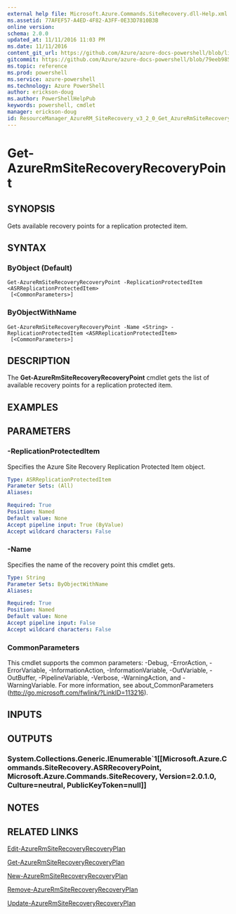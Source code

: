 ```yaml
---
external help file: Microsoft.Azure.Commands.SiteRecovery.dll-Help.xml
ms.assetid: 77AFEF57-A4ED-4F82-A3FF-0E33D7810B3B
online version: 
schema: 2.0.0
updated_at: 11/11/2016 11:03 PM
ms.date: 11/11/2016
content_git_url: https://github.com/Azure/azure-docs-powershell/blob/live/azureps-cmdlets-docs/ResourceManager/AzureRM.SiteRecovery/v3.2.0/Get-AzureRmSiteRecoveryRecoveryPoint.md
gitcommit: https://github.com/Azure/azure-docs-powershell/blob/79eeb985ea480979357fb4695832a0c3d29a48bf/azureps-cmdlets-docs/ResourceManager/AzureRM.SiteRecovery/v3.2.0/Get-AzureRmSiteRecoveryRecoveryPoint.md
ms.topic: reference
ms.prod: powershell
ms.service: azure-powershell
ms.technology: Azure PowerShell
author: erickson-doug
ms.author: PowerShellHelpPub
keywords: powershell, cmdlet
manager: erickson-doug
id: ResourceManager_AzureRM_SiteRecovery_v3_2_0_Get_AzureRmSiteRecoveryRecoveryPoint_md
---
```


# Get-AzureRmSiteRecoveryRecoveryPoint

## SYNOPSIS
Gets available recovery points for a replication protected item.

## SYNTAX

### ByObject (Default)
```
Get-AzureRmSiteRecoveryRecoveryPoint -ReplicationProtectedItem <ASRReplicationProtectedItem>
 [<CommonParameters>]
```

### ByObjectWithName
```
Get-AzureRmSiteRecoveryRecoveryPoint -Name <String> -ReplicationProtectedItem <ASRReplicationProtectedItem>
 [<CommonParameters>]
```

## DESCRIPTION
The **Get-AzureRmSiteRecoveryRecoveryPoint** cmdlet gets the list of available recovery points for a replication protected item.

## EXAMPLES

## PARAMETERS

### -ReplicationProtectedItem
Specifies the Azure Site Recovery Replication Protected Item object.

```yaml
Type: ASRReplicationProtectedItem
Parameter Sets: (All)
Aliases: 

Required: True
Position: Named
Default value: None
Accept pipeline input: True (ByValue)
Accept wildcard characters: False
```

### -Name
Specifies the name of the recovery point this cmdlet gets.

```yaml
Type: String
Parameter Sets: ByObjectWithName
Aliases: 

Required: True
Position: Named
Default value: None
Accept pipeline input: False
Accept wildcard characters: False
```

### CommonParameters
This cmdlet supports the common parameters: -Debug, -ErrorAction, -ErrorVariable, -InformationAction, -InformationVariable, -OutVariable, -OutBuffer, -PipelineVariable, -Verbose, -WarningAction, and -WarningVariable. For more information, see about_CommonParameters (http://go.microsoft.com/fwlink/?LinkID=113216).

## INPUTS

## OUTPUTS

### System.Collections.Generic.IEnumerable`1[[Microsoft.Azure.Commands.SiteRecovery.ASRRecoveryPoint, Microsoft.Azure.Commands.SiteRecovery, Version=2.0.1.0, Culture=neutral, PublicKeyToken=null]]

## NOTES

## RELATED LINKS

[Edit-AzureRmSiteRecoveryRecoveryPlan](xref:ResourceManager/AzureRM.SiteRecovery/v3.2.0/Edit-AzureRmSiteRecoveryRecoveryPlan.md)

[Get-AzureRmSiteRecoveryRecoveryPlan](xref:ResourceManager/AzureRM.SiteRecovery/v3.2.0/Get-AzureRmSiteRecoveryRecoveryPlan.md)

[New-AzureRmSiteRecoveryRecoveryPlan](xref:ResourceManager/AzureRM.SiteRecovery/v3.2.0/New-AzureRmSiteRecoveryRecoveryPlan.md)

[Remove-AzureRmSiteRecoveryRecoveryPlan](xref:ResourceManager/AzureRM.SiteRecovery/v3.2.0/Remove-AzureRmSiteRecoveryRecoveryPlan.md)

[Update-AzureRmSiteRecoveryRecoveryPlan](xref:ResourceManager/AzureRM.SiteRecovery/v3.2.0/Update-AzureRmSiteRecoveryRecoveryPlan.md)
